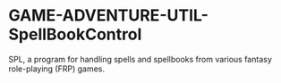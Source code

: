 # GAME-ADVENTURE-UTIL-SpellBookControl
SPL, a program for handling spells and spellbooks from various fantasy role-playing (FRP) games. 
